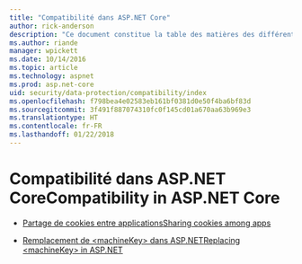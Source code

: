```yaml
---
title: "Compatibilité dans ASP.NET Core"
author: rick-anderson
description: "Ce document constitue la table des matières des différentes rubriques relatives à la compatibilité de la protection des données ASP.NET Core."
ms.author: riande
manager: wpickett
ms.date: 10/14/2016
ms.topic: article
ms.technology: aspnet
ms.prod: asp.net-core
uid: security/data-protection/compatibility/index
ms.openlocfilehash: f798bea4e02583eb161bf0381d0e50f4ba6bf83d
ms.sourcegitcommit: 3f491f887074310fc0f145cd01a670aa63b969e3
ms.translationtype: HT
ms.contentlocale: fr-FR
ms.lasthandoff: 01/22/2018
---
```

# <a name="compatibility-in-aspnet-core"></a><span data-ttu-id="9de04-103">Compatibilité dans ASP.NET Core</span><span class="sxs-lookup"><span data-stu-id="9de04-103">Compatibility in ASP.NET Core</span></span>

* [<span data-ttu-id="9de04-104">Partage de cookies entre applications</span><span class="sxs-lookup"><span data-stu-id="9de04-104">Sharing cookies among apps</span></span>](xref:security/data-protection/compatibility/cookie-sharing)

* [<span data-ttu-id="9de04-105">Remplacement de \<machineKey> dans ASP.NET</span><span class="sxs-lookup"><span data-stu-id="9de04-105">Replacing \<machineKey> in ASP.NET</span></span>](xref:security/data-protection/compatibility/replacing-machinekey)
